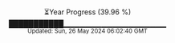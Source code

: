 <p align="center">
⏳Year Progress (39.96 %)<br>
███████████▁▁▁▁▁▁▁▁▁▁▁▁▁▁▁▁▁▁▁ <br>
<sub>Updated: Sun, 26 May 2024 06:02:40 GMT</sub>
</p>

